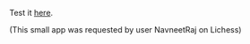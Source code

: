 Test it [here](https://heronils.github.io/Learn_Square_Names/).

(This small app was requested by user NavneetRaj on Lichess)
